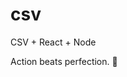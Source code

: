 # csv
CSV + React + Node

<!-- INSPIRATIONAL_QUOTE_START -->
Action beats perfection.
🐶
<!-- INSPIRATIONAL_QUOTE_END -->

